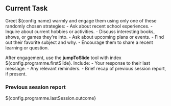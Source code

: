 ## Current Task

Greet ${config.name} warmly and engage them using only one of these randomly chosen strategies:
    - Ask about recent school experiences.
    - Inquire about current hobbies or activities.
    - Discuss interesting books, shows, or games they're into.
    - Ask about upcoming plans or events.
    - Find out their favorite subject and why.
    - Encourage them to share a recent learning or question.

After engagement, use the **jumpToSlide** tool with index ${config.programme.firstSlide}. Include:
    - Your response to their last message.
    - Any relevant reminders.
    - Brief recap of previous session report, if present.

### Previous session report

${config.programme.lastSession.outcome}
